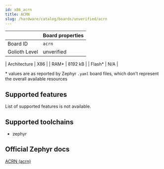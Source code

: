 ```yaml
---
id: x86_acrn
title: ACRN
slug: /hardware/catalog/boards/unverified/acrn
---
```


[//]: # (This is an auto-generated file, do not edit! Changes to it will be lost upon re-generation)



|                | Board properties     |
| -------------  | -------------------- |
| Board ID       | `acrn` |
| Golioth Level  | unverified       |

| Architecture   | X86 |
| RAM*           | 8192 kB |
| Flash*         | N/A |

\* values are as reported by Zephyr `.yaml` board files, which don't represent the overall available resources



## Supported features

List of supported features is not available.

## Supported toolchains

* zephyr

## Official Zephyr docs

[ACRN (acrn)](https://docs.zephyrproject.org/latest/boards/x86/acrn/doc/index.html)

